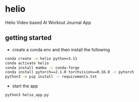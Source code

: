 # helio
Helio Video based AI Workout Journal App

## getting started
- create a conda env and then install the following
```bash
conda create -n helio python=3.11
conda activate helio
conda install mamba -c conda-forge
conda install pytorch==2.1.0 torchvision==0.16.0 -c pytorch
python3 -m pip install -r requirements.txt
```
- start the app
```
python3 helio_app.py
```
